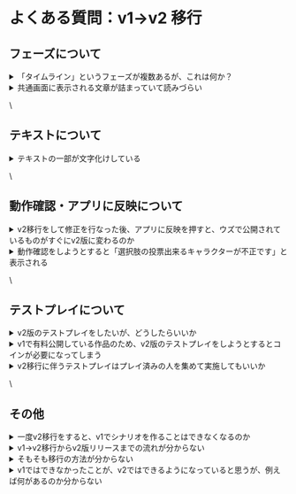 # よくある質問：v1→v2 移行

## フェーズについて

<details>

<summary>「タイムライン」というフェーズが複数あるが、これは何か？</summary>

フェーズとフェーズの間に、ゲーム全体の流れと次が何のフェーズなのかを表示するためのものです。v1では全てのフェーズの間に差し込まれていましたが、必要ない箇所があれば消してもかまいません。

詳しい説明は[ゲームの流れ表示フェーズ](basic-features/phase/timeline.md)をご参照ください。

</details>

<details>

<summary>共通画面に表示される文章が詰まっていて読みづらい</summary>

デフォルトで挿入される文章には改行がない場合がございます。該当のフェーズの編集画面から改行やレイアウト調整をすることができます。

</details>

\


## テキストについて

<details>

<summary>テキストの一部が文字化けしている</summary>

移行の際に発生する場合がございます。もう一度、最初からv2移行をお試しいただくか、直接編集していただければと思います。

</details>

\


## 動作確認・アプリに反映について

<details>

<summary>v2移行をして修正を行なった後、アプリに反映を押すと、ウズで公開されているものがすぐにv2版に変わるのか</summary>

v2で「アプリに反映」を押すと、その編集内容は**作者が立てられるテストプレイイベント**にのみ反映されます。「アプリに反映」を押しただけで、ウズで一般ユーザーが遊べるバージョンとして公開されることはありませんので、ご安心ください。

ウズで一般ユーザーが遊べるバージョンとして公開するには「最新版をリリース」を押す必要がありますが、こちらは誤ってリリースしてしまう事故を防ぐため、**v2移行申請が承認されるまで押せない**ようになっています。

</details>

<details>

<summary>動作確認をしようとすると「選択肢の投票出来るキャラクターが不正です」と表示される</summary>

まずは投票できるキャラクターの設定に間違いがないかご確認ください。設定ミスなどがないようでしたら、移行の際の不具合の可能性がありますので、運営チームにお問い合わせください。

</details>

\


## テストプレイについて

<details>

<summary>v2版のテストプレイをしたいが、どうしたらいいか</summary>

v2で一度以上「アプリに反映」を押した後、ウズアプリのシナリオ詳細画面から「**最新版でイベントを作成**」となっていることを確認して、イベント作成をしてください。最新版とは、**作者のみがイベント作成できるテストプレイ版**を指します。

作者は観戦者として入る設定がよいでしょう。

より詳しい説明は、[こちらのページ](overview/makingflow/testplay.md)をご参照ください。

</details>

<details>

<summary>v1で有料公開している作品のため、v2版のテストプレイをしようとするとコインが必要になってしまう</summary>

運営チームにご連絡いただければ、無料でテストプレイできるイベントを立てることができます。「開催日時」「作者のウズユーザーID」「作者が観戦者として参加するかどうか」をお知らせください。

</details>

<details>

<summary>v2移行に伴うテストプレイはプレイ済みの人を集めて実施してもいいか</summary>

v2版が正しく動作しているかの確認のためですので問題ありません。ただ、ウズにプレイ履歴があると2回目の参加がシステムで制限されますので、以下のいずれかの対応が必要です。

* シナリオのコピーを作成し、コピー版でテストプレイを実施する
* テストプレイに参加する既プレイの方のユーザーID一覧とテストプレイの開始日時を運営に連絡して処理してもらう



内容を大きく変えている場合は、未プレイメンバーでのテストプレイを推奨します。

</details>

\


## その他

<details>

<summary>一度v2移行をすると、v1でシナリオを作ることはできなくなるのか</summary>

v1→v2移行はシナリオ単体における移行を指しており、他のシナリオや今後作るシナリオ全てに対する移行ではありません。ある１つの作品をv2移行した後でも、v1で他の過去の作品の手直しは可能です。

v2移行が完了し、v2版としてリリースされた作品をv1版に戻すことはできませんが、移行後もv1側で引き続きシナリオの中身を確認することができます。また、v2版のリリース処理をするまではv1のまま公開されている状態が継続されます。

</details>

<details>

<summary>v1→v2移行からv2版リリースまでの流れが分からない</summary>

①移行したいシナリオについて、v1で「アプリに反映」を押す。\
②v2側でそのシナリオを開き、バージョン画面から「このバージョンを復元する」を押す。\
③「エディタに移動」して、正常に移行されているかどうかの確認、レイアウト等の微修正を行う。\
④ウズスタジオ上での動作確認を実施し、バージョン作成をする。\
⑤リリース管理画面から「v2移行申請」ボタンを押し、フォームに回答する。\
⑥運営チームが承認処理をする。\
⑦「掲載予定版を更新」を押して（承認処理が終わるまでは押せないようになっている）、v2版をアプリにリリースする。\


</details>

<details>

<summary>そもそも移行の方法が分からない</summary>

[こちらのページ](others/v1noshinariowov2nisuru.md)をご参照ください。

</details>

<details>

<summary>v1ではできなかったことが、v2ではできるようになっていると思うが、例えば何があるのか分からない</summary>

[こちらのページ](others/v1noshinariowov2nisuru.md)をご参照ください。

</details>
